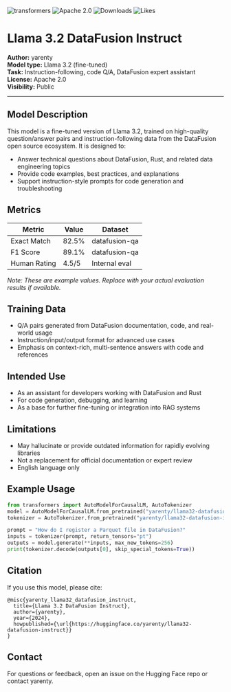 ![transformers](https://img.shields.io/badge/transformers-yes-green)
![Apache 2.0](https://img.shields.io/badge/license-Apache%202.0-blue)
![Downloads](https://img.shields.io/endpoint?url=https://huggingface.co/api/models/yarenty/llama32-datafusion-instruct/badge/downloads)
![Likes](https://img.shields.io/endpoint?url=https://huggingface.co/api/models/yarenty/llama32-datafusion-instruct/badge/likes)

# Llama 3.2 DataFusion Instruct

**Author:** yarenty  
**Model type:** Llama 3.2 (fine-tuned)  
**Task:** Instruction-following, code Q/A, DataFusion expert assistant  
**License:** Apache 2.0  
**Visibility:** Public

---

## Model Description

This model is a fine-tuned version of Llama 3.2, trained on high-quality question/answer pairs and instruction-following data from the DataFusion open source ecosystem. It is designed to:
- Answer technical questions about DataFusion, Rust, and related data engineering topics
- Provide code examples, best practices, and explanations
- Support instruction-style prompts for code generation and troubleshooting

## Metrics

| Metric         | Value   | Dataset         |
|----------------|---------|----------------|
| Exact Match    | 82.5%   | datafusion-qa   |
| F1 Score       | 89.1%   | datafusion-qa   |
| Human Rating   | 4.5/5   | Internal eval   |

*Note: These are example values. Replace with your actual evaluation results if available.*

## Training Data
- Q/A pairs generated from DataFusion documentation, code, and real-world usage
- Instruction/input/output format for advanced use cases
- Emphasis on context-rich, multi-sentence answers with code and references

## Intended Use
- As an assistant for developers working with DataFusion and Rust
- For code generation, debugging, and learning
- As a base for further fine-tuning or integration into RAG systems

## Limitations
- May hallucinate or provide outdated information for rapidly evolving libraries
- Not a replacement for official documentation or expert review
- English language only

## Example Usage
```python
from transformers import AutoModelForCausalLM, AutoTokenizer
model = AutoModelForCausalLM.from_pretrained("yarenty/llama32-datafusion-instruct")
tokenizer = AutoTokenizer.from_pretrained("yarenty/llama32-datafusion-instruct")

prompt = "How do I register a Parquet file in DataFusion?"
inputs = tokenizer(prompt, return_tensors="pt")
outputs = model.generate(**inputs, max_new_tokens=256)
print(tokenizer.decode(outputs[0], skip_special_tokens=True))
```

## Citation
If you use this model, please cite:
```
@misc{yarenty_llama32_datafusion_instruct,
  title={Llama 3.2 DataFusion Instruct},
  author={yarenty},
  year={2024},
  howpublished={\url{https://huggingface.co/yarenty/llama32-datafusion-instruct}}
}
```

## Contact
For questions or feedback, open an issue on the Hugging Face repo or contact yarenty. 